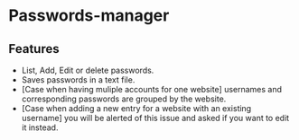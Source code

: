 # Passwords-manager

## Features
* List, Add, Edit or delete passwords.
* Saves passwords in a text file.
* [Case when having muliple accounts for one website] usernames and corresponding passwords are grouped by the website.
* [Case when adding a new entry for a website with an existing username] you will be alerted of this issue and asked if you want to edit it instead.
